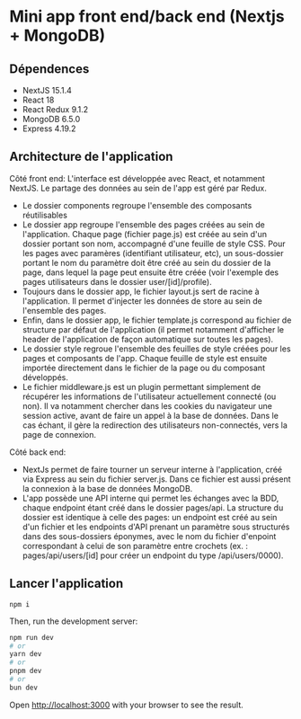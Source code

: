 
# Mini app front end/back end (Nextjs + MongoDB)
## Dépendences
- NextJS 15.1.4
- React 18
- React Redux 9.1.2
- MongoDB 6.5.0
- Express 4.19.2

## Architecture de l'application
Côté front end:
L'interface est développée avec React, et notamment NextJS. Le partage des données au sein de l'app est géré par Redux.

- Le dossier components regroupe l'ensemble des composants réutilisables
- Le dossier app regroupe l'ensemble des pages créées au sein de l'application. Chaque page (fichier page.js) est créée au sein d'un dossier portant son nom, accompagné d'une feuille de style CSS. Pour les pages avec paramères (identifiant utilisateur, etc), un sous-dossier portant le nom du paramètre doit être créé au sein du dossier de la page, dans lequel la page peut ensuite être créée (voir l'exemple des pages utilisateurs dans le dossier user/[id]/profile).
- Toujours dans le dossier app, le fichier layout.js sert de racine à l'application. Il permet d'injecter les données de store au sein de l'ensemble des pages.
- Enfin, dans le dossier app, le fichier template.js correspond au fichier de structure par défaut de l'application (il permet notamment d'afficher le header de l'application de façon automatique sur toutes les pages).
- Le dossier style regroue l'ensemble des feuilles de style créées pour les pages et composants de l'app. Chaque feuille de style est ensuite importée directement dans le fichier de la page ou du composant développés.
- Le fichier middleware.js est un plugin permettant simplement de récupérer les informations de l'utilisateur actuellement connecté (ou non). Il va notamment chercher dans les cookies du navigateur une session active, avant de faire un appel à la base de données. Dans le cas échant, il gère la redirection des utilisateurs non-connectés, vers la page de connexion. 

Côté back end:
- NextJs permet de faire tourner un serveur interne à l'application, créé via Express au sein du fichier server.js. Dans ce fichier est aussi présent la connexion à la base de données MongoDB.
- L'app possède une API interne qui permet les échanges avec la BDD, chaque endpoint étant créé  dans le dossier pages/api. La structure du dossier est identique à celle des pages: un endpoint est créé au sein d'un fichier et les endpoints d'API prenant un paramètre sous structurés dans des sous-dossiers éponymes, avec le nom du fichier d'enpoint correspondant à celui de son paramètre entre crochets (ex. : pages/api/users/[id] pour créer un endpoint du type /api/users/0000).


## Lancer l'application
```
npm i
```

Then, run the development server:

```bash
npm run dev
# or
yarn dev
# or
pnpm dev
# or
bun dev
```

Open [http://localhost:3000](http://localhost:3000) with your browser to see the result.
